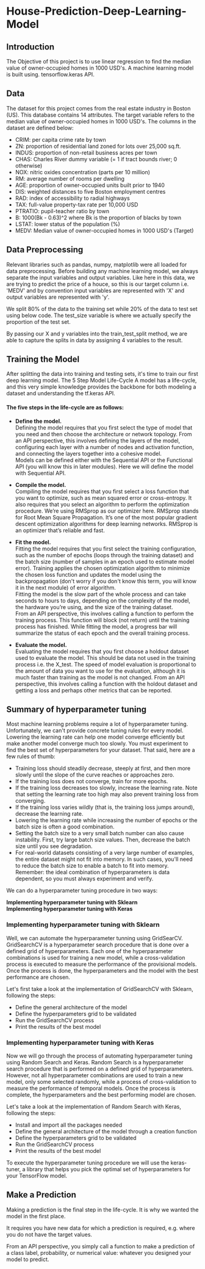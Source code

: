 # House-Prediction-Deep-Learning-Model
## Introduction
The Objective of this project is to use linear regression to find the median value of owner-occupied homes in 1000 USD's. A machine learning model is built using. tensorflow.keras API.

## Data
The dataset for this project comes from the real estate industry in Boston (US). This database contains 14 attributes. The target variable refers to the median value of owner-occupied homes in 1000 USD's. The columns in the dataset are defined below:
- CRIM: per capita crime rate by town
- ZN: proportion of residential land zoned for lots over 25,000 sq.ft.
- INDUS: proportion of non-retail business acres per town
- CHAS: Charles River dummy variable (= 1 if tract bounds river; 0 otherwise)
- NOX: nitric oxides concentration (parts per 10 million)
- RM: average number of rooms per dwelling
- AGE: proportion of owner-occupied units built prior to 1940
- DIS: weighted distances to five Boston employment centres
- RAD: index of accessibility to radial highways
- TAX: full-value property-tax rate per 10,000 USD
- PTRATIO: pupil-teacher ratio by town
- B: 1000(Bk - 0.63)^2 where Bk is the proportion of blacks by town
- LSTAT: lower status of the population (%)
- MEDV: Median value of owner-occupied homes in 1000 USD's (Target)

## Data Preprocessing
Relevant libraries such as pandas, numpy, matplotlib were all loaded for data preprocessing. Before building any machine learning model, we always separate the input variables and output variables. Like here in this data, we are trying to predict the price of a houce, so this is our target column i.e. 'MEDV' and by convention input variables are represented with 'X' and output variables are represented with 'y'.

We split 80% of the data to the training set while 20% of the data to test set using below code. The test_size variable is where we actually specify the proportion of the test set.

By passing our X and y variables into the train_test_split method, we are able to capture the splits in data by assigning 4 variables to the result.

## Training the Model
After splitting the data into training and testing sets, it's time to train our first deep learning model.
The 5 Step Model Life-Cycle
A model has a life-cycle, and this very simple knowledge provides the backbone for both modeling a dataset and understanding the tf.keras API.

#### The five steps in the life-cycle are as follows:

- <strong> Define the model.</strong><br>
Defining the model requires that you first select the type of model that you need and then choose the architecture or network topology.
From an API perspective, this involves defining the layers of the model, configuring each layer with a number of nodes and activation function, and connecting the layers together into a cohesive model.<br>
Models can be defined either with the Sequential API or the Functional API (you will know this in later modules). Here we will define the model with Sequential API.

- <strong> Compile the model.</strong><br>
Compiling the model requires that you first select a loss function that you want to optimize, such as mean squared error or cross-entropy.
It also requires that you select an algorithm to perform the optimization procedure. We’re using RMSprop as our optimizer here. RMSprop stands for Root Mean Square Propagation. It’s one of the most popular gradient descent optimization algorithms for deep learning networks. RMSprop is an optimizer that’s reliable and fast.

- <strong> Fit the model.</strong><br>
Fitting the model requires that you first select the training configuration, such as the number of epochs (loops through the training dataset) and the batch size (number of samples in an epoch used to estimate model error).
Training applies the chosen optimization algorithm to minimize the chosen loss function and updates the model using the backpropagation (don't worry if you don't know this term, you will know it in the next module) of error algorithm.<br>
Fitting the model is the slow part of the whole process and can take seconds to hours to days, depending on the complexity of the model, the hardware you’re using, and the size of the training dataset.<br>
From an API perspective, this involves calling a function to perform the training process. This function will block (not return) until the training process has finished. While fitting the model, a progress bar will summarize the status of each epoch and the overall training process.

- <strong> Evaluate the model.</strong><br>
Evaluating the model requires that you first choose a holdout dataset used to evaluate the model. This should be data not used in the training process i.e. the X_test.
The speed of model evaluation is proportional to the amount of data you want to use for the evaluation, although it is much faster than training as the model is not changed. From an API perspective, this involves calling a function with the holdout dataset and getting a loss and perhaps other metrics that can be reported.<br>

## Summary of hyperparameter tuning
Most machine learning problems require a lot of hyperparameter tuning. Unfortunately, we can't provide concrete tuning rules for every model. Lowering the learning rate can help one model converge efficiently but make another model converge much too slowly. You must experiment to find the best set of hyperparameters for your dataset. That said, here are a few rules of thumb:<br>

- Training loss should steadily decrease, steeply at first, and then more slowly until the slope of the curve reaches or approaches zero.
- If the training loss does not converge, train for more epochs.
- If the training loss decreases too slowly, increase the learning rate. Note that setting the learning rate too high may also prevent training loss from converging.
- If the training loss varies wildly (that is, the training loss jumps around), decrease the learning rate.
- Lowering the learning rate while increasing the number of epochs or the batch size is often a good combination.
- Setting the batch size to a very small batch number can also cause instability. First, try large batch size values. Then, decrease the batch size until you see degradation.
- For real-world datasets consisting of a very large number of examples, the entire dataset might not fit into memory. In such cases, you'll need to reduce the batch size to enable a batch to fit into memory.<br>
Remember: the ideal combination of hyperparameters is data dependent, so you must always experiment and verify.

We can do a hyperparameter tuning procedure in two ways:

<strong>Implementing hyperparameter tuning with Sklearn</strong><br>
<strong>Implementing hyperparameter tuning with Keras</strong><br>

### Implementing hyperparameter tuning with Sklearn<br>
Well, we can automate the hyperparameter tunning using GridSearCV. GridSearchCV is a hyperparameter search procedure that is done over a defined grid of hyperparameters. Each one of the hyperparameter combinations is used for training a new model, while a cross-validation process is executed to measure the performance of the provisional models. Once the process is done, the hyperparameters and the model with the best performance are chosen.

Let's first take a look at the implementation of GridSearchCV with Sklearn, following the steps:

- Define the general architecture of the model
- Define the hyperparameters grid to be validated
- Run the GridSearchCV process
- Print the results of the best model

### Implementing hyperparameter tuning with Keras<br>
Now we will go through the process of automating hyperparameter tuning using Random Search and Keras. Random Search is a hyperparameter search procedure that is performed on a defined grid of hyperparameters. However, not all hyperparameter combinations are used to train a new model, only some selected randomly, while a process of cross-validation to measure the performance of temporal models. Once the process is complete, the hyperparameters and the best performing model are chosen.

Let's take a look at the implementation of Random Search with Keras, following the steps:

- Install and import all the packages needed
- Define the general architecture of the model through a creation function
- Define the hyperparameters grid to be validated
- Run the GridSearchCV process
- Print the results of the best model

To execute the hyperparameter tuning procedure we will use the keras-tuner, a library that helps you pick the optimal set of hyperparameters for your TensorFlow model.

## Make a Prediction<br>
Making a prediction is the final step in the life-cycle. It is why we wanted the model in the first place.

It requires you have new data for which a prediction is required, e.g. where you do not have the target values.

From an API perspective, you simply call a function to make a prediction of a class label, probability, or numerical value: whatever you designed your model to predict.
